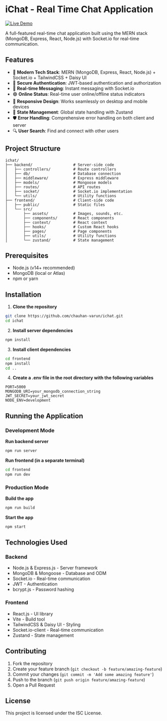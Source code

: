 # iChat - Real Time Chat Application

[![Live Demo](https://img.shields.io/badge/Live%20Demo-View%20App-brightgreen)](https://ichat-cobn.onrender.com)

A full-featured real-time chat application built using the MERN stack (MongoDB, Express, React, Node.js) with Socket.io for real-time communication.

## Features

-   🌟 **Modern Tech Stack**: MERN (MongoDB, Express, React, Node.js) + Socket.io + TailwindCSS + Daisy UI
-   🔐 **Secure Authentication**: JWT-based authentication and authorization
-   💬 **Real-time Messaging**: Instant messaging with Socket.io
-   🟢 **Online Status**: Real-time user online/offline status indicators
-   📱 **Responsive Design**: Works seamlessly on desktop and mobile devices
-   🔄 **State Management**: Global state handling with Zustand
-   🛡️ **Error Handling**: Comprehensive error handling on both client and server
-   🔍 **User Search**: Find and connect with other users

## Project Structure

```
ichat/
├── backend/                  # Server-side code
│   ├── controllers/          # Route controllers
│   ├── db/                   # Database connection
│   ├── middleware/           # Express middleware
│   ├── models/               # Mongoose models
│   ├── routes/               # API routes
│   ├── socket/               # Socket.io implementation
│   └── utils/                # Utility functions
├── frontend/                 # Client-side code
│   ├── public/               # Static files
│   └── src/
│       ├── assets/           # Images, sounds, etc.
│       ├── components/       # React components
│       ├── context/          # React context
│       ├── hooks/            # Custom React hooks
│       ├── pages/            # Page components
│       ├── utils/            # Utility functions
│       └── zustand/          # State management
```

## Prerequisites

- Node.js (v14+ recommended)
- MongoDB (local or Atlas)
- npm or yarn

## Installation

1. **Clone the repository**

```bash
git clone https://github.com/chauhan-varun/ichat.git
cd ichat
```

2. **Install server dependencies**

```bash
npm install
```

3. **Install client dependencies**

```bash
cd frontend
npm install
cd ..
```

4. **Create a .env file in the root directory with the following variables**

```
PORT=5000
MONGODB_URI=your_mongodb_connection_string
JWT_SECRET=your_jwt_secret
NODE_ENV=development
```

## Running the Application

### Development Mode

**Run backend server**
```bash
npm run server
```

**Run frontend (in a separate terminal)**
```bash
cd frontend
npm run dev
```

### Production Mode

**Build the app**
```bash
npm run build
```

**Start the app**
```bash
npm start
```

## Technologies Used

### Backend
- Node.js & Express.js - Server framework
- MongoDB & Mongoose - Database and ODM
- Socket.io - Real-time communication
- JWT - Authentication
- bcrypt.js - Password hashing

### Frontend
- React.js - UI library
- Vite - Build tool
- TailwindCSS & Daisy UI - Styling
- Socket.io-client - Real-time communication
- Zustand - State management

## Contributing

1. Fork the repository
2. Create your feature branch (`git checkout -b feature/amazing-feature`)
3. Commit your changes (`git commit -m 'Add some amazing feature'`)
4. Push to the branch (`git push origin feature/amazing-feature`)
5. Open a Pull Request

## License

This project is licensed under the ISC License.
